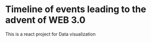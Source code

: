 # Timeline of events leading to the advent of WEB 3.0

This is a react project for Data visualization
 
